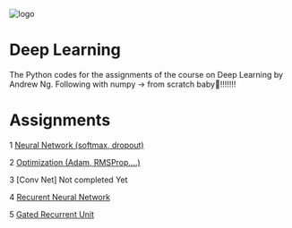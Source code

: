 ![logo](https://user-images.githubusercontent.com/75822824/118496991-451a2d00-b742-11eb-8d8b-fd6c7e0dad81.jpg)

# Deep Learning

The Python codes for the assignments of the course on Deep Learning by Andrew Ng. Following with numpy -> from scratch baby🤟!!!!!!!

# Assignments

1 [Neural Network (softmax, dropout)](https://github.com/Devanshu-singh-VR/Deep-Learning-Python/tree/main/Deep%20Learning/Softmax%20NN)

2 [Optimization (Adam, RMSProp....)](https://github.com/Devanshu-singh-VR/Deep-Learning-Python/tree/main/Deep%20Learning/Optimization%20Algo)

3 [Conv Net] Not completed Yet

4 [Recurent Neural Network](https://github.com/Devanshu-singh-VR/Deep-Learning-Python/tree/main/Deep%20Learning/RNN)

5 [Gated Recurrent Unit](https://github.com/Devanshu-singh-VR/Deep-Learning-Python/tree/main/Deep%20Learning/GRU)
